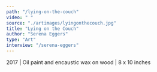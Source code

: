 ```yaml
---
path: "/lying-on-the-couch"
video: " "
source: "./artimages/lyingonthecouch.jpg"
title: "Lying on the Couch"
author: "Serena Eggers"
type: "Art"
interview: "/serena-eggers"
---
```


2017 | Oil paint and encaustic wax on wood | 8 x 10 inches
